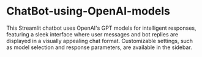 # ChatBot-using-OpenAI-models
This Streamlit chatbot uses OpenAI's GPT models for intelligent responses, featuring a sleek interface where user messages and bot replies are displayed in a visually appealing chat format. Customizable settings, such as model selection and response parameters, are available in the sidebar.
